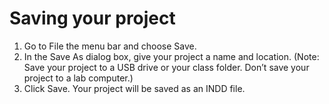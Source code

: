 # Saving your project

1. Go to File the menu bar and choose Save.
2. In the Save As dialog box, give your project a name and location. (Note: Save your project to a USB drive or your class folder. Don’t save your project to a lab computer.)
3. Click Save. Your project will be saved as an INDD file.



